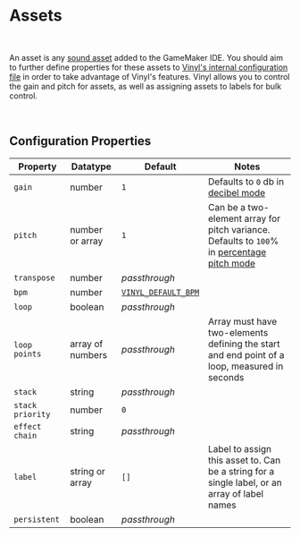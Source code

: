 # Assets

&nbsp;

An asset is any [sound asset](https://manual.yoyogames.com/The_Asset_Editors/Sounds.htm) added to the GameMaker IDE. You should aim to further define properties for these assets to [Vinyl's internal configuration file](Config-File) in order to take advantage of Vinyl's features. Vinyl allows you to control the gain and pitch for assets, as well as assigning assets to labels for bulk control.

&nbsp;

## Configuration Properties

|Property        |Datatype        |Default                             |Notes                                                                                                      |
|----------------|----------------|------------------------------------|-----------------------------------------------------------------------------------------------------------|
|`gain`          |number          |`1`                                 |Defaults to `0` db in [decibel mode](Config-Macros)                                                        |
|`pitch`         |number or array |`1`                                 |Can be a two-element array for pitch variance. Defaults to `100`% in [percentage pitch mode](Config-Macros)|
|`transpose`     |number          |*passthrough*                       |                                                                                                           |
|`bpm`           |number          |[`VINYL_DEFAULT_BPM`](Config-Macros)|                                                                                                           |
|`loop`          |boolean         |*passthrough*                       |                                                                                                           |
|`loop points`   |array of numbers|*passthrough*                       |Array must have two-elements defining the start and end point of a loop, measured in seconds               |
|`stack`         |string          |*passthrough*                       |                                                                                                           |
|`stack priority`|number          |`0`                                 |                                                                                                           |
|`effect chain`  |string          |*passthrough*                       |                                                                                                           |
|`label`         |string or array |`[]`                                |Label to assign this asset to. Can be a string for a single label, or an array of label names              |
|`persistent`    |boolean         |*passthrough*                       |                                                                                                           |